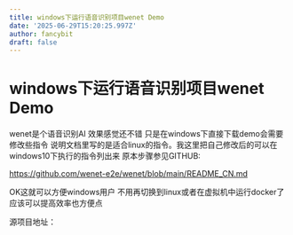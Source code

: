 ```yaml
---
title: windows下运行语音识别项目wenet Demo
date: '2025-06-29T15:20:25.997Z'
author: fancybit
draft: false
---
```

<div class="header"><h1 class="single-title animate__animated animate__pulse animate__faster">windows下运行语音识别项目wenet Demo</h1></div>

<div class="content" id="content"><p>wenet是个语音识别AI 效果感觉还不错 只是在windows下直接下载demo会需要修改些指令 说明文档里写的是适合linux的指令。我这里把自己修改后的可以在windows10下执行的指令列出来 原本步骤参见GITHUB:</p><p><!-- raw HTML omitted --><a href="https://github.com/wenet-e2e/wenet/blob/main/README_CN.md" target="_blank" rel="external nofollow noopener noreferrer">https://github.com/wenet-e2e/wenet/blob/main/README_CN.md</a><!-- raw HTML omitted --></p><!-- raw HTML omitted --><!-- raw HTML omitted --><!-- raw HTML omitted --><!-- raw HTML omitted --><p>OK这就可以方便windows用户 不用再切换到linux或者在虚拟机中运行docker了 应该可以提高效率也方便点</p><p>源项目地址：</p></div>

